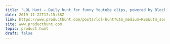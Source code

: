 ```yaml
---
title: "LOL Hunt — Daily hunt for funny Youtube clips, powered by Blockstack"
date: 2019-11-22T17:15:58Z
link: https://www.producthunt.com/posts/lol-hunt?utm_medium=RSS&utm_source=hune
site: www.producthunt.com
topic: product hunt
draft: false
---
```

